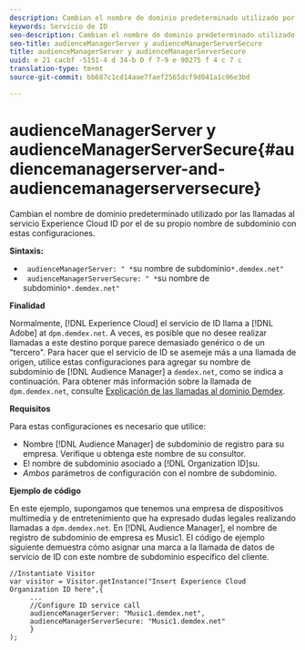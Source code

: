 ```yaml
---
description: Cambian el nombre de dominio predeterminado utilizado por las llamadas al servicio Experience Cloud ID por el de su propio nombre de subdominio con estas configuraciones.
keywords: Servicio de ID
seo-description: Cambian el nombre de dominio predeterminado utilizado por las llamadas al servicio Experience Cloud ID por el de su propio nombre de subdominio con estas configuraciones.
seo-title: audienceManagerServer y audienceManagerServerSecure
title: audienceManagerServer y audienceManagerServerSecure
uuid: e 21 cacbf -5151-4 d 34-b 0 f 7-9 e 90275 f 4 c 7 c
translation-type: tm+mt
source-git-commit: bb687c1cd14aae7faef2565dcf9d041a1c06e3bd

---
```



# audienceManagerServer y audienceManagerServerSecure{#audiencemanagerserver-and-audiencemanagerserversecure}

Cambian el nombre de dominio predeterminado utilizado por las llamadas al servicio Experience Cloud ID por el de su propio nombre de subdominio con estas configuraciones.

**Sintaxis:**

* ` audienceManagerServer: " *`su nombre de subdominio`*.demdex.net"`
* ` audienceManagerServerSecure: " *`su nombre de subdominio`*.demdex.net"`

**Finalidad**

Normalmente, [!DNL Experience Cloud] el servicio de ID llama a [!DNL Adobe] at `dpm.demdex.net`. A veces, es posible que no desee realizar llamadas a este destino porque parece demasiado genérico o de un &quot;tercero&quot;. Para hacer que el servicio de ID se asemeje más a una llamada de origen, utilice estas configuraciones para agregar su nombre de subdominio de [!DNL Audience Manager] a `demdex.net`, como se indica a continuación. Para obtener más información sobre la llamada de `dpm.demdex.net`, consulte [Explicación de las llamadas al dominio Demdex](https://marketing.adobe.com/resources/help/en_US/aam/demdex-calls.html).

**Requisitos**

Para estas configuraciones es necesario que utilice:

* Nombre [!DNL Audience Manager] de subdominio de registro para su empresa. Verifique u obtenga este nombre de su consultor.
* El nombre de subdominio asociado a [!DNL Organization ID]su.
* *Ambos* parámetros de configuración con el nombre de subdominio.

**Ejemplo de código**

En este ejemplo, supongamos que tenemos una empresa de dispositivos multimedia y de entretenimiento que ha expresado dudas legales realizando llamadas a `dpm.demdex.net`. En [!DNL Audience Manager], el nombre de registro de subdominio de empresa es Music1. El código de ejemplo siguiente demuestra cómo asignar una marca a la llamada de datos de servicio de ID con este nombre de subdominio específico del cliente.

```
//Instantiate Visitor 
var visitor = Visitor.getInstance("Insert Experience Cloud Organization ID here",{ 
     ... 
     //Configure ID service call 
     audienceManagerServer: "Music1.demdex.net", 
     audienceManagerServerSecure: "Music1.demdex.net" 
     } 
);
```

